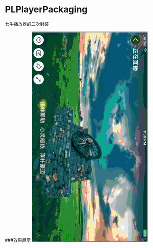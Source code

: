 # PLPlayerPackaging
七牛播放器的二次封装


###效果展示
![](https://raw.githubusercontent.com/enamor/ScreenImage/master/PLPlayerPackaging/show.gif)